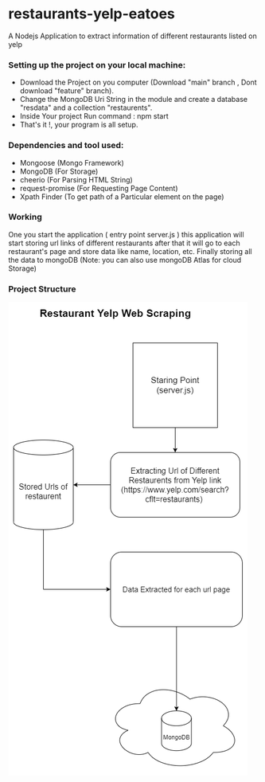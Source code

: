 # restaurants-yelp-eatoes
A Nodejs Application to extract information of different restaurants listed on yelp

### Setting up the project on your local machine:
* Download the Project on you computer (Download "main" branch , Dont download "feature" branch).
* Change the MongoDB Uri String in the module and create a database "resdata" and a collection "restaurents".
* Inside Your project Run command : npm start 
* That's it !, your program is all setup.

### Dependencies and tool used:
* Mongoose (Mongo Framework)
* MongoDB (For Storage)
* cheerio (For Parsing HTML String)
* request-promise (For Requesting Page Content)
* Xpath Finder (To get path of a Particular element on the page)

### Working 
One you start the application ( entry point server.js ) this application will start storing url links of different restaurants after that it will go to each restaurant's page and store data like name, location, etc.
Finally storing all the data to mongoDB (Note: you can also use mongoDB Atlas for cloud Storage)

### Project Structure
![Alt text](restaurant-yelp-project-structure.png)
